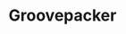 ---
title: Groovepacker
layout: post
image: "/assets/images/projects/groovepacker.png"
post-image: "https://builtwithruby.com/assets/images/projects/groovepacker.png"
description: BARCODE INVENTORY CONTROL & SCAN PACK QC SYSTEM
technology: Ruby, Ruby on Rails, JavaScript, AWS, Bootstrap, Docker
available_on: Web
type: Health Care
permalink: /groovepacker/
website_link: https://www.groovepacker.com
group: project
---